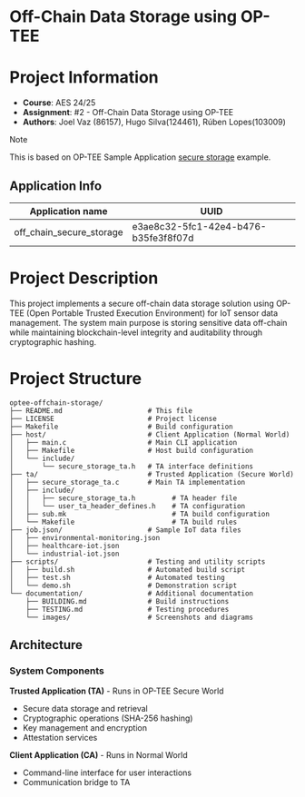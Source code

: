 # Off-Chain Data Storage using OP-TEE

# Project Information

- **Course**: AES 24/25
- **Assignment**: #2 - Off-Chain Data Storage using OP-TEE
- **Authors**: Joel Vaz (86157), Hugo Silva(124461), Rúben Lopes(103009)



> [!NOTE]
> This is based on OP-TEE Sample Application [secure storage](https://github.com/linaro-swg/optee_examples/tree/master/secure_storage) example.

## Application Info

| Application name         | UUID                                 |
| ------------------------ | ------------------------------------ |
| off_chain_secure_storage | e3ae8c32-5fc1-42e4-b476-b35fe3f8f07d |


# Project Description
This project implements a secure off-chain data storage solution using OP-TEE (Open Portable Trusted Execution Environment) for IoT sensor data management. The system main purpose is storing sensitive data off-chain while maintaining blockchain-level integrity and auditability through cryptographic hashing.

# Project Structure
```
optee-offchain-storage/
├── README.md                     # This file
├── LICENSE                       # Project license
├── Makefile                      # Build configuration
├── host/                         # Client Application (Normal World)
│   ├── main.c                    # Main CLI application
│   ├── Makefile                  # Host build configuration
│   └── include/
│       └── secure_storage_ta.h   # TA interface definitions
├── ta/                           # Trusted Application (Secure World)
│   ├── secure_storage_ta.c       # Main TA implementation
│   ├── include/
│   │   ├── secure_storage_ta.h         # TA header file
│   │   └── user_ta_header_defines.h    # TA configuration
│   ├── sub.mk                          # TA build configuration
│   └── Makefile                        # TA build rules
├── job.json/                     # Sample IoT data files
│   ├── environmental-monitoring.json
│   ├── healthcare-iot.json
│   └── industrial-iot.json
├── scripts/                      # Testing and utility scripts
│   ├── build.sh                  # Automated build script
│   ├── test.sh                   # Automated testing
│   └── demo.sh                   # Demonstration script
└── documentation/                # Additional documentation
    ├── BUILDING.md               # Build instructions
    ├── TESTING.md                # Testing procedures
    └── images/                   # Screenshots and diagrams
```

## Architecture
### System Components

**Trusted Application (TA)** - Runs in OP-TEE Secure World

- Secure data storage and retrieval
- Cryptographic operations (SHA-256 hashing)
- Key management and encryption
- Attestation services

**Client Application (CA)** - Runs in Normal World

- Command-line interface for user interactions
- Communication bridge to TA


